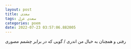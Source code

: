 ```yaml
---
layout: post
title: سعدی
tags: سعدی غزل
categories: poem
date: 2022-07-23 03:57:06.882005
---
```


رفتی و همچنان به خیال من اندری / گویی که در برابر چشمم مصوری